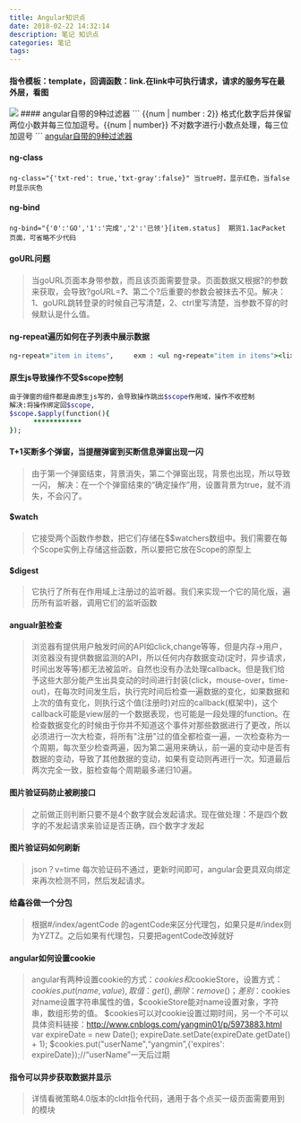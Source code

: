```yaml
---
title: Angular知识点
date: 2018-02-22 14:32:14
description: 笔记 知识点
categories: 笔记
tags:
---
```


#### 指令模板：template，回调函数：link.在link中可执行请求，请求的服务写在最外层，看图
<img src="/images/image19.png"/>
#### angular自带的9种过滤器
```
{{num | number : 2}}  格式化数字后并保留两位小数并每三位加逗号。{{num | number}} 不对数字进行小数点处理，每三位加逗号
```
<a href="http://www.cnblogs.com/zhujierong/p/6136716.html">angular自带的9种过滤器</a>

#### ng-class
```
ng-class="{'txt-red': true,'txt-gray':false}" 当true时，显示红色，当false时显示灰色
```

#### ng-bind
```
ng-bind="{'0':'GO','1':'完成','2':'已领'}[item.status]  期货1.1acPacket页面，可省略不少代码
```

#### goURL问题
> 当goURL页面本身带参数，而且该页面需要登录。页面数据又根据?的参数来获取，会导致?goURL=***?***、第二个?后重要的参数会被抹去不见。解决：1、goURL跳转登录的时候自己写清楚，2、ctrl里写清楚，当参数不穿的时候默认是什么值。

#### ng-repeat遍历如何在子列表中展示数据
```ruby
ng-repeat="item in items",     exm : <ul ng-repeat="item in items"><li>{{item.data}}</li></ul>  其中的item可用this代替，因为this指向item(双向绑定)
```

#### 原生js导致操作不受$scope控制
```ruby
由于弹窗的组件都是由原生js写的，会导致操作跳出$scope作用域，操作不收控制
解决:将操作绑定回$scope,
$scope.$apply(function(){
      ************
});
```

#### T+1买断多个弹窗，当提醒弹窗到买断信息弹窗出现一闪
> 由于第一个弹窗结束，背景消失，第二个弹窗出现，背景也出现，所以导致一闪，
  解决：在一个个弹窗结束的“确定操作”用，设置背景为true，就不消失，不会闪了。

#### $watch
> 它接受两个函数作参数，把它们存储在$$watchers数组中。我们需要在每个Scope实例上存储这些函数，所以要把它放在Scope的原型上

#### $digest
> 它执行了所有在作用域上注册过的监听器。我们来实现一个它的简化版，遍历所有监听器，调用它们的监听函数

#### angualr脏检查
> 浏览器有提供用户触发时间的API如click,change等等，但是内存->用户，浏览器没有提供数据监测的API，所以任何内存数据变动(定时，异步请求，时间出发等等)都无法被监听。自然也没有办法处理callback。但是我们给予这些大部分能产生出具变动的时间进行封装(click，mouse-over，time-out)，在每次时间发生后，执行完时间后检查一遍数据的变化，如果数据和上次的值有变化，则执行这个值(注册时)对应的callback(框架中)，这个callback可能是view层的一个数据表现，也可能是一段处理的function。在检查数据变化的时候由于你并不知道这个事件对那些数据进行了更改，所以必须进行一次大检查，将所有"注册"过的值全都检查一遍，一次检查称为一个周期，每次至少检查两遍，因为第二遍用来确认，前一遍的变动中是否有数据的变动，导致了其他数据的变动，如果有变动则再进行一次。知道最后两次完全一致，脏检查每个周期最多递归10遍。

#### 图片验证码防止被刷接口
> 之前做正则判断只要不是4个数字就会发起请求。现在做处理：不是四个数字的不发起请求来验证是否正确，四个数字才发起

#### 图片验证码如何刷新
> json？v=time     每次验证码不通过，更新时间即可，angular会更具双向绑定来再次检测不同，然后发起请求。

#### 给鑫谷做一个分包
> 根据#/index/agentCode  的agentCode来区分代理包，如果只是#/index则为YZTZ。之后如果有代理包，只要把agentCode改掉就好

#### angular如何设置cookie
> angular有两种设置cookie的方式：$cookies和$cookieStore，设置方式：$cookies.put(name , value), 取值：get(),删除：remove()；
  差别：$cookies对name设置字符串属性的值，$cookieStore能对name设置对象，字符串，数组形势的值。
  $cookies可以对cookie设置过期时间，另一个不可以  具体资料链接：http://www.cnblogs.com/yangmin01/p/5973883.html
  var expireDate = new Date();
  expireDate.setDate(expireDate.getDate() + 1);
  $cookies.put("userName",“yangmin”,{'expires': expireDate});//“userName”一天后过期

#### 指令可以异步获取数据并显示
> 详情看微策略4.0版本的cldt指令代码，通用于各个点买一级页面需要用到的模块